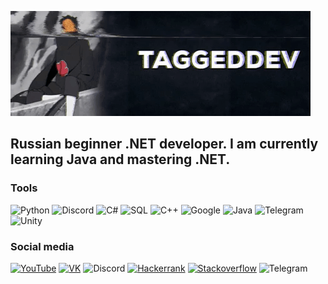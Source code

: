 ![Header](https://github.com/TaggedDev/TaggedDev/blob/main/src/giphy.gif)

## Russian beginner .NET developer. I am currently learning Java and mastering .NET.

### Tools
![Python](https://img.shields.io/badge/-Python-303030?style=for-the-badge&logo=python&logoColor=d5d914)
![Discord](https://img.shields.io/badge/-Discord-303030?style=for-the-badge&logo=discord&logoColor=6E85D3)
![C#](https://img.shields.io/badge/-C%23-303030?style=for-the-badge&logo=.net&logoColor=E138F1)
![SQL](https://img.shields.io/badge/-MSSQL-303030?style=for-the-badge&logo=sqlite&logoColor=D2D5DA)
![C++](https://img.shields.io/badge/-C%2b%2b-303030?style=for-the-badge&logo=C%2b%2b&logoColor=6295CB)
![Google](https://img.shields.io/badge/-GoogleAPI-303030?style=for-the-badge&logo=google&logoColor=E138F1)
![Java](https://img.shields.io/badge/-Java-303030?style=for-the-badge&logo=java&logoColor=F0931D)
![Telegram](https://img.shields.io/badge/-Telegram-303030?style=for-the-badge&logo=telegram&logoColor=1F9BDA)
![Unity](https://img.shields.io/badge/-Unity-303030?style=for-the-badge&logo=unity&logoColor=C8C8C8)

### Social media
[![YouTube](https://img.shields.io/badge/-Python-303030?style=for-the-badge&logo=python&logoColor=d5d914)](https://www.youtube.com/channel/UCzAB1nO4frSBSV5CYbeCzHQ)
[![VK](https://img.shields.io/badge/-VK-303030?style=for-the-badge&logo=VK&logoColor=6E85D3)](https://vk.com/amphibian_kuro)
![Discord](https://img.shields.io/badge/-DOSMOT%3f%239594-303030?style=for-the-badge&logo=discord&logoColor=6E85D3)
[![Hackerrank](https://img.shields.io/badge/-Hackerrank-303030?style=for-the-badge&logo=hackerrank&logoColor=D2D5DA)](https://www.hackerrank.com/TaggedSalamander)
[![Stackoverflow](https://img.shields.io/badge/-Stackoverflow-303030?style=for-the-badge&logo=stackoverflow&logoColor=E138F1)](https://stackoverflow.com/users/15281281/taggeddev)
![Telegram](https://img.shields.io/badge/-@KuroTheSalamander-303030?style=for-the-badge&logo=telegram&logoColor=1F9BDA)


<!--
**TaggedDev/TaggedDev** is a ✨ _special_ ✨ repository because its `README.md` (this file) appears on your GitHub profile.
5a00ad
Here are some ideas to get you started:

- 🔭 I’m currently working on ...
- 🌱 I’m currently learning ...
- 👯 I’m looking to collaborate on ...
- 🤔 I’m looking for help with ...
- 💬 Ask me about ...
- 📫 How to reach me: ...
- 😄 Pronouns: ...
- ⚡ Fun fact: ...
-->

